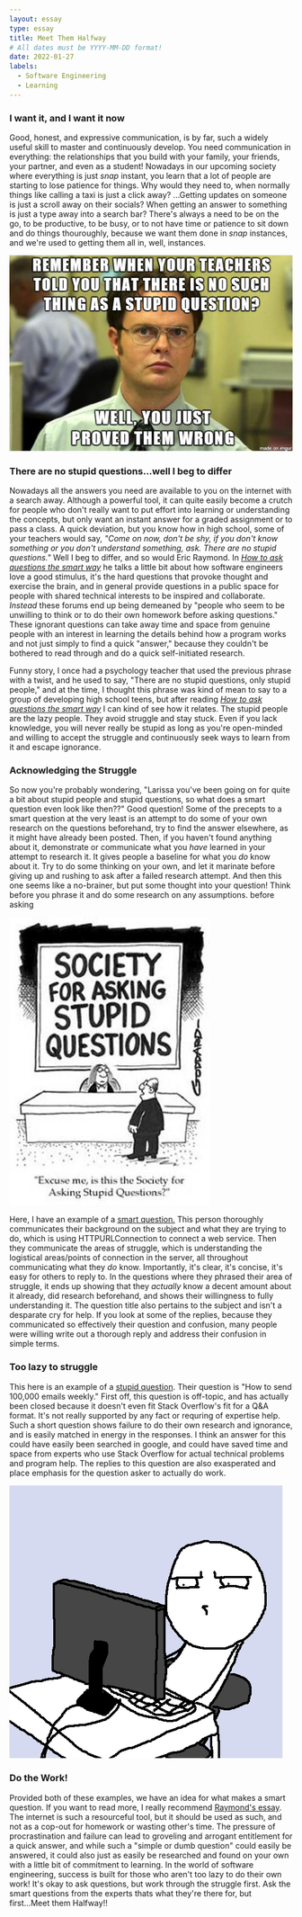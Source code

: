 ```yaml
---
layout: essay
type: essay
title: Meet Them Halfway
# All dates must be YYYY-MM-DD format!
date: 2022-01-27
labels:
  - Software Engineering
  - Learning
---
```



### I want it, and I want it now

Good, honest, and expressive communication, is by far, such a widely useful skill to master and continuously develop. You need communication in everything: the relationships that you build with your family, your friends, your partner, and even as a student! Nowadays in our upcoming society where everything is just *snap* instant, you learn that a lot of people are starting to lose patience for things. Why would they need to, when normally things like calling a taxi is just a click away? ...Getting updates on someone is just a scroll away on their socials? When getting an answer to something is just a type away into a search bar? There's always a need to be on the go, to be productive, to be busy, or to not have time or patience to sit down and do things thouroughly, because we want them done in *snap* instances, and we're used to getting them all in, well, instances. 

<img class="ui medium right floated rounded image" src="../images/stupidq.png">

### There are no stupid questions...well I beg to differ

Nowadays all the answers you need are available to you on the internet with a search away. Although a powerful tool, it can quite easily become a crutch for people who don't really want to put effort into learning or understanding the concepts, but only want an instant answer for a graded assignment or to pass a class. A quick deviation, but you know how in high school, some of your teachers would say, *"Come on now, don't be shy, if you don't know something or you don't understand something, ask. There are no stupid questions."* Well I beg to differ, and so would Eric Raymond. In [*How to ask questions the smart way*](http://www.catb.org/esr/faqs/smart-questions.html) he talks a little bit about how software engineers love a good stimulus, it's the hard questions that provoke thought and exercise the brain, and in general provide questions in a public space for people with shared technical interests to be inspired and collaborate. *Instead* these forums end up being demeaned by "people who seem to be unwilling to think or to do their own homework before asking questions." These ignorant questions can take away time and space from genuine people with an interest in learning the details behind how a program works and not just simply to find a quick "answer," because they couldn't be bothered to read through and do a quick self-initiated research. 

Funny story, I once had a psychology teacher that used the previous phrase with a twist, and he used to say, "There are no stupid questions, only stupid people," and at the time, I thought this phrase was kind of mean to say to a group of developing high school teens, but after reading [*How to ask questions the smart way*](http://www.catb.org/esr/faqs/smart-questions.html) I can kind of see how it relates. The stupid people are the lazy people. They avoid struggle and stay stuck. Even if you lack knowledge, you will never really be stupid as long as you're open-minded and willing to accept the struggle and continuously seek ways to learn from it and escape ignorance.

### Acknowledging the Struggle

So now you're probably wondering, "Larissa you've been going on for quite a bit about stupid people and stupid questions, so what does a smart question even look like then??" Good question! Some of the precepts to a smart question at the very least is an attempt to do some of your own research on the questions beforehand, try to find the answer elsewhere, as it might have already been posted. Then, if you haven't found anything about it, demonstrate or communicate what you *have* learned in your attempt to research it. It gives people a baseline for what you *do* know about it. Try to do some thinking on your own, and let it marinate before giving up and rushing to ask after a failed research attempt. And then this one seems like a no-brainer, but put some thought into your question! Think before you phrase it and do some research on any assumptions. before asking 

<img class="ui medium left floated rounded image" src="../images/stupid.jpg">

Here, I have an example of a [smart question.](https://stackoverflow.com/questions/10116961/can-you-explain-the-httpurlconnection-connection-process?noredirect=1&lq=1) This person thoroughly communicates their background on the subject and what they are trying to do, which is using HTTPURLConnection to connect a web service. Then they communicate the areas of struggle, which is understanding the logistical areas/points of connection in the server, all throughout communicating what they *do* know. Importantly, it's clear, it's concise, it's easy for others to reply to. In the questions where they phrased their area of struggle, it ends up showing that they *actually* know a decent amount about it already, did research beforehand, and shows their willingness to fully understanding it. The question title also pertains to the subject and isn't a desparate cry for help. If you look at some of the replies, because they  communicated so effectively their question and confusion, many people were willing write out a thorough reply and address their confusion in simple terms. 

### Too lazy to struggle

This here is an example of a [stupid question](https://stackoverflow.com/questions/3905734/how-to-send-100-000-emails-weekly). Their question is "How to send 100,000 emails weekly." First off, this question is off-topic, and has actually been closed because it doesn't even fit Stack Overflow's fit for a Q&A format. It's not really supported by any fact or requring of expertise help. Such a short question shows failure to do their own research and ignorance, and is easily matched in energy in the responses. I think an answer for this could have easily been searched in google, and could have saved time and space from experts who use Stack Overflow for actual technical problems and program help. The replies to this question are also exasperated and place emphasis for the question asker to actually do work.

<img class="ui medium right floated rounded image" src="../images/seriously.png">

### Do the Work!

Provided both of these examples, we have an idea for what makes a smart question. If you want to read more, I really recommend [Raymond's essay](http://www.catb.org/esr/faqs/smart-questions.html). The internet is such a resourceful tool, but it should be used as such, and not as a cop-out for homework or wasting other's time. The pressure of procrastination and failure can lead to groveling and arrogant entitlement for a quick answer, and while such a "simple or dumb question" could easily be answered, it could also just as easily be researched and found on your own with a little bit of commitment to learning. In the world of software engineering, success is built for those who aren't too lazy to do their own work! It's okay to ask questions, but work through the struggle first. Ask the smart questions from the experts thats what they're there for, but first...Meet them Halfway!!
